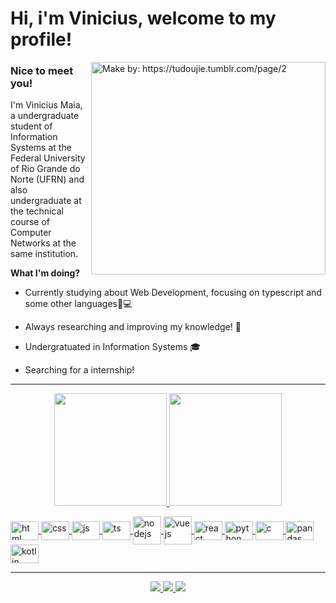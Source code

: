 # Hi, i'm Vinicius, welcome to my profile!

<img align="right" alt="Make by: https://tudoujie.tumblr.com/page/2" src="https://i.pinimg.com/564x/fe/17/41/fe174100819cc253196581aa99d907fa.jpg" width="375" height="340"/>

### Nice to meet you!
I'm Vinicius Maia, a undergraduate student of Information Systems at the Federal University of Rio Grande do Norte (UFRN) and also undergraduate at the technical course of Computer Networks at the same institution. 


**What I'm doing?**

- Currently studying about Web Development, focusing on typescript and some other languages👨💻 

- Always researching and improving my knowledge! 🔭
 
- Undergratuated in Information Systems 🎓

- Searching for a internship!

___
<p align="center">
  <a href="https://github.com/ViniciusMaiaM">
  <img height="180cm" src="https://github-readme-stats.vercel.app/api?username=ViniciusMaiaM&show_icons=true&theme=radical&include_all_commits=true&count_private=true"/>
  <img height="180cm" src="https://github-readme-stats.vercel.app/api/top-langs/?username=ViniciusMaiaM&hide=jupyter%20notebook&layout=compact&langs_count=7&theme=radical"/>
</p>

<div style = "dysplay: inline_block">
  <img align = "center" alt = "html" height = "30" width = "45" src = "https://cdn.jsdelivr.net/gh/devicons/devicon/icons/html5/html5-original.svg" />
  <img align = "center" alt = "css" height = "30" width = "45" src = "https://cdn.jsdelivr.net/gh/devicons/devicon/icons/css3/css3-original.svg" />
  <img align = "center" alt = "js" height = "30" width = "45" src = "https://cdn.jsdelivr.net/gh/devicons/devicon/icons/javascript/javascript-original.svg" />
  <img align = "center" alt = "ts"  height = "30" width = "45" src="https://cdn.jsdelivr.net/gh/devicons/devicon/icons/typescript/typescript-original.svg" />
  <img align = "center" alt = "nodejs" heigh = "30" width = "45" src="https://cdn.jsdelivr.net/gh/devicons/devicon/icons/nodejs/nodejs-original.svg" />
  <img align = "center" alt = "vuejs" heigh = "30" width = "45" src="https://cdn.jsdelivr.net/gh/devicons/devicon/icons/vuejs/vuejs-original.svg" />
  <img align = "center" alt = "react" height = "30" width = "45" src="https://cdn.jsdelivr.net/gh/devicons/devicon/icons/react/react-original.svg" />
  <img align = "center" alt = "python" height = "30" width = "45" src = "https://cdn.jsdelivr.net/gh/devicons/devicon/icons/python/python-original.svg" />
  <img align = "center" alt = "c" height = "30" width = "45" src = "https://cdn.jsdelivr.net/gh/devicons/devicon/icons/c/c-original.svg" />       
  <img align = "center" alt = "pandas" height = "30" width = "45" src = "https://cdn.jsdelivr.net/gh/devicons/devicon/icons/pandas/pandas-original.svg" />
  <img align = "center" alt = "kotlin" height = "30" width = "45" src="https://cdn.jsdelivr.net/gh/devicons/devicon/icons/kotlin/kotlin-original.svg" />
</div>

 
___
<p align= "center"> 
 <a href= "mailto:viniciusmaiamarinho1@gmail.com" target="_blank">
  <img src="https://img.shields.io/badge/Gmail-D14836?style=for-the-badge&logo=gmail&logoColor=white">
 </a>
 
 <a href= "https://www.linkedin.com/in/vinicius-maia-545000239/" target="_blank">
  <img src="https://img.shields.io/badge/-LinkedIn-%230077B5?style=for-the-badge&logo=linkedin&logoColor=white">
 </a> 
 
 <a href= "https://profile.codersrank.io/user/viniciusmaiam" target="_blank">
  <img src="https://img.shields.io/static/v1?style=for-the-badge&message=CodersRank&color=67A4AC&logo=CodersRank&logoColor=FFFFFF&label=">
 </a>
 
</p>

<!---
ViniciusMaiaM/ViniciusMaiaM is a ✨ special ✨ repository because its `README.md` (this file) appears on your GitHub profile.
You can click the Preview link to take a look at your changes.
--->
